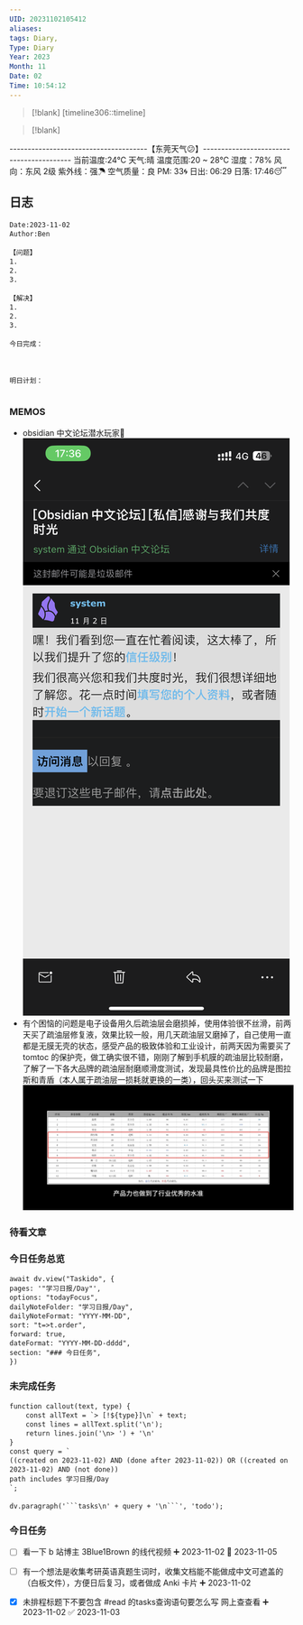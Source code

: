 ```yaml
---
UID: 20231102105412
aliases: 
tags: Diary,
Type: Diary
Year: 2023
Month: 11
Date: 02
Time: 10:54:12
---
```

> [!blank] 
> [timeline306::timeline]

>[!blank]
> 
--------------------------------------【东莞天气😕】-----------------------------------------
当前温度:24℃
天气:晴
温度范围:20 ~ 28℃
湿度：78%
风向：东风 2级
紫外线：强☂
空气质量：良 PM: 33🌀
日出: 06:29 日落: 17:46😴

## 日志

```
Date:2023-11-02
Author:Ben

【问题】
1.
2.
3.

【解决】
1.
2.
3.

今日完成：



明日计划：


```

### MEMOS

- obsidian 中文论坛潜水玩家🤿
![|325](asset/e346e5f64a16675da5c3592ef8625956_.png)
- 有个困恼的问题是电子设备用久后疏油层会磨损掉，使用体验很不丝滑，前两天买了疏油层修复液，效果比较一般，用几天疏油层又磨掉了，自己使用一直都是无膜无壳的状态，感受产品的极致体验和工业设计，前两天因为需要买了 tomtoc 的保护壳，做工确实很不错，刚刚了解到手机膜的疏油层比较耐磨，了解了一下各大品牌的疏油层耐磨顺滑度测试，发现最具性价比的品牌是图拉斯和青盾（本人属于疏油层一损耗就更换的一类），回头买来测试一下
![](asset/6f9fb41d2a70bc205dc68f99614497d.jpg)


### 待看文章



### 今日任务总览

```dataviewjs
await dv.view("Taskido", {
pages: '"学习日报/Day"',
options: "todayFocus",
dailyNoteFolder: "学习日报/Day",
dailyNoteFormat: "YYYY-MM-DD",
sort: "t=>t.order",
forward: true,
dateFormat: "YYYY-MM-DD-dddd",
section: "### 今日任务",
})
```

### 未完成任务

```dataviewjs
function callout(text, type) {
    const allText = `> [!${type}]\n` + text;
    const lines = allText.split('\n');
    return lines.join('\n> ') + '\n'
}
const query = `
((created on 2023-11-02) AND (done after 2023-11-02)) OR ((created on 2023-11-02) AND (not done))
path includes 学习日报/Day
`;

dv.paragraph('```tasks\n' + query + '\n```', 'todo');
```


### 今日任务

- [ ] 看一下 b 站博主 3Blue1Brown 的线代视频 ➕ 2023-11-02 📅 2023-11-05

- [ ] 有一个想法是收集考研英语真题生词时，收集文档能不能做成中文可遮盖的（白板文件），方便日后复习，或者做成 Anki 卡片 ➕ 2023-11-02

- [x] 未排程标题下不要包含 #read 的tasks查询语句要怎么写 网上查查看 ➕ 2023-11-02 ✅ 2023-11-03